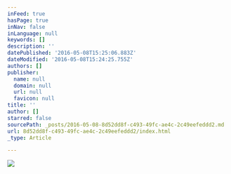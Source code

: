 ```yaml
---
inFeed: true
hasPage: true
inNav: false
inLanguage: null
keywords: []
description: ''
datePublished: '2016-05-08T15:25:06.883Z'
dateModified: '2016-05-08T15:24:25.755Z'
authors: []
publisher:
  name: null
  domain: null
  url: null
  favicon: null
title: ''
author: []
starred: false
sourcePath: _posts/2016-05-08-8d52dd8f-c493-49fc-ae4c-2c49eefeddd2.md
url: 8d52dd8f-c493-49fc-ae4c-2c49eefeddd2/index.html
_type: Article

---
```

![](https://the-grid-user-content.s3-us-west-2.amazonaws.com/13f90da2-f017-49e6-a89c-774024c84664.jpg)